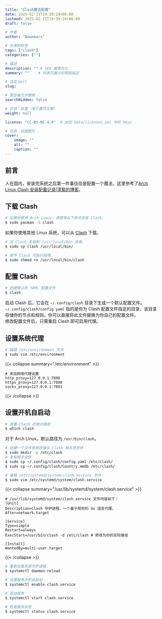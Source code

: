 ```yaml
---
title: "Clash魔法配置"
date: 2025-02-21T19:39:24+08:00
lastmod: 2025-02-21T19:39:24+08:00
draft: false

# 作者
author: "Downmars"

# 分类和标签
tags: ["clash"]
categories: [""]

# 描述
description: "" # SEO 搜索优化
summary: ""    # 列表页展示的简短描述

# 自定义url
slug:

# 是否被允许搜索
searchHidden: false

# 可选：权重（用于置顶文章）
weight: null

license: "CC-BY-NC-4.0"  # 对应 data/licenses.yml 中的 keys

# 可选：封面图片
cover:
    image: ""
    alt: ""
    caption: ""
---
```

## 前言
人在国内，安装完系统之后第一件事往往是配置一个魔法，这里参考了[Arch Linux Clash 安装配置记录|清絮的博客](https://blog.linioi.com/posts/clash-on-arch/)。

## 下载 Clash

```bash  
# 如果你使用 Arch Linux，请使用以下命令安装 Clash。
$ sudo pacman -S clash  
```

如果你使用其他 Linux 系统，可以从 [Clash](https://github.com/DustinWin/clash_singbox-tools/releases/tag/Clash-Premium) 下载。

```bash  
# 将 Clash 复制到 /usr/local/bin 目录。  
$ sudo cp clash /usr/local/bin/  

# 授予 Clash 可执行权限。  
$ sudo chmod +x /usr/local/bin/clash  
```

## 配置 Clash

```bash  
# 创建默认的 YAML 配置文件
$ clash 
```

启动 Clash 后，它会在 `~/.config/clash` 目录下生成一个默认配置文件。`~/.config/clash/config.yaml` 指的是你为 Clash 配置文件指定的目录，该目录存储你的节点和规则。你可以直接将此文件替换为你自己的配置文件。  
修改配置文件后，只需重启 Clash 即可启用代理。

## 设置系统代理

```bash  
# 编辑 /etc/environment 文件  
$ sudo vim /etc/environment
```
{{< collapse summary="/etc/environment" >}}
```
# 添加网络代理设置
http_proxy=127.0.0.1:7890
https_proxy=127.0.0.1:7890
socks_proxy=127.0.0.1:7891
```
{{< /collapse >}}

## 设置开机自启动

```bash  
# 查看 Clash 的绝对路径  
$ which clash  
```

对于 Arch Linux，默认路径为 `/usr/bin/clash`。

```bash  
# 创建一个文件夹来存储与 Clash 相关的文件  
$ sudo mkdir -p /etc/clash
# 复制相关文件  
$ sudo cp ~/.config/clash/config.yaml /etc/clash/
$ sudo cp ~/.config/clash/Country.mmdb /etc/clash/
```

```bash  
# 编辑 /etc/systemd/system/clash.service 文件
$ sudo vim /etc/systemd/system/clash.service
```

{{< collapse summary="/usr/lib/systemd/system/clash.service" >}}
```service
# /usr/lib/systemd/system/clash.service 文件内容如下：
[Unit]
Description=Clash 守护进程，一个基于规则的 Go 语言代理。
After=network.target

[Service]
Type=simple
Restart=always
ExecStart=/usr/bin/clash -d /etc/clash # 修改为你的实际路径

[Install]
WantedBy=multi-user.target
```
{{< /collapse >}}


```bash  
# 重新加载系统守护进程  
$ systemctl daemon-reload

# 设置服务开机自启动
$ systemctl enable clash.service

# 启动服务
$ systemctl start clash.service

# 检查服务状态
$ systemctl status clash.service  
```

